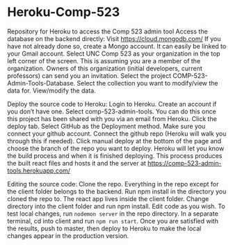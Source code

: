 # Heroku-Comp-523
Repository for Heroku to access the Comp 523 admin tool
Access the database on the backend directly:
Visit https://cloud.mongodb.com/
If you have not already done so, create a Mongo account. It can easily be linked to your Gmail account.
Select UNC Comp 523 as your organization in the top left corner of the screen.
This is assuming you are a member of the organization. Owners of this organization (initial developers, current professors) can send you an invitation.
Select the project COMP-523-Admin-Tools-Database.
Select the collection you want to modify/view the data for.
View/modify the data.

Deploy the source code to Heroku:
Login to Heroku. Create an account if you don’t have one.
Select comp-523-admin-tools.
You can do this once this project has been shared with you via an email from Heroku.
Click the deploy tab.
Select GitHub as the Deployment method. Make sure you connect your github account.
Connect the github repo (Heroku will walk you through this if needed).
Click manual deploy at the bottom of the page and choose the branch of the repo you want to deploy.
Heroku will let you know the build process and when it is finished deploying. 
This process produces the built react files and hosts it and the server at https://comp-523-admin-tools.herokuapp.com/

Editing the source code:
Clone the repo.
Everything in the repo except for the client folder belongs to the backend. Run npm install in the directory you cloned the repo to.
The react app lives inside the client folder. Change directory into the client folder and run npm install.
Edit code as you wish.
To test local changes, run `nodemon server` in the repo directory. In a separate terminal, cd into client and run `npm run start`.
Once you are satisfied with the results, push to master, then deploy to Heroku to make the local changes appear in the production version.
